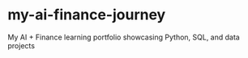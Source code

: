 # my-ai-finance-journey
My AI + Finance learning portfolio showcasing Python, SQL, and data projects
